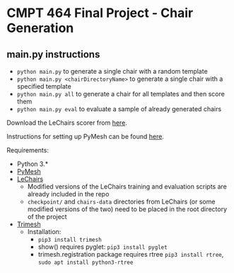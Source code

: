 # CMPT 464 Final Project - Chair Generation

## main.py instructions
 - `python main.py` to generate a single chair with a random template
 - `python main.py <chairDirectoryName>` to generate a single chair with a specified template
 - `python main.py all` to generate a chair for all templates and then score them
 - `python main.py eval` to evaluate a sample of already generated chairs


Download the LeChairs scorer from [here](https://drive.google.com/file/d/19p7GjhSbcBYy6VUbuMHugcqD1tkQfl6-/view).

Instructions for setting up PyMesh can be found [here](settingUpPymesh.txt).

Requirements:
 - Python 3.*
 - [PyMesh](https://pymesh.readthedocs.io/en/latest/#)
 - [LeChairs](https://drive.google.com/file/d/19p7GjhSbcBYy6VUbuMHugcqD1tkQfl6-/view)
     - Modified versions of the LeChairs training and evaluation scripts are already included in the repo
     - `checkpoint/` and `chairs-data` directories from LeChairs (or some modified versions of the two) need to be placed in the root directory of the project
 - [Trimesh](https://trimsh.org/trimesh.html#github-com-mikedh-trimesh)
 	 - Installation:
 	 	- `pip3 install trimesh`
 	 	- show() requires pyglet: `pip3 install pyglet`
 	 	- trimesh.registration package requires rtree `pip3 install rtree`, `sudo apt install python3-rtree`
